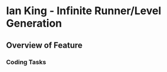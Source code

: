 <html>
  <body>
    <h1>Ian King - Infinite Runner/Level Generation</h1>
    <h2>Overview of Feature</h2>
    <h3>Coding Tasks</h3>
  </body>
</html>
